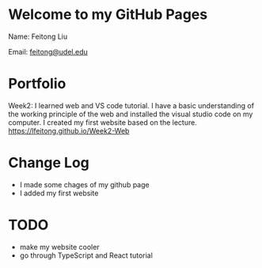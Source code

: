 # Welcome to my GitHub Pages

Name: Feitong Liu

Email: feitong@udel.edu

# Portfolio
Week2: I learned web and VS code tutorial. I have a basic understanding of the working principle of the web and installed the visual studio code on my computer. I created my first website based on the lecture. https://lfeitong.github.io/Week2-Web

# Change Log
- I made some chages of my github page
- I added my first website

# TODO 
- make my website cooler
- go through TypeScript and React tutorial


